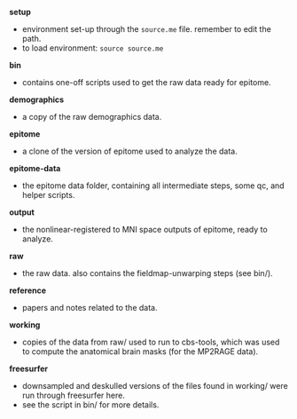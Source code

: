 **setup**

+ environment set-up through the `source.me` file. remember to edit the path.
+ to load environment: `source source.me`


**bin**

+ contains one-off scripts used to get the raw data ready for epitome.

**demographics**

+ a copy of the raw demographics data.

**epitome**

+ a clone of the version of epitome used to analyze the data.

**epitome-data**

+ the epitome data folder, containing all intermediate steps, some qc, and helper scripts.

**output**

+ the nonlinear-registered to MNI space outputs of epitome, ready to analyze.

**raw**

+ the raw data. also contains the fieldmap-unwarping steps (see bin/).

**reference**

+ papers and notes related to the data.

**working**

+ copies of the data from raw/ used to run to cbs-tools, which was used to compute the anatomical brain masks (for the MP2RAGE data).

**freesurfer**

+ downsampled and deskulled versions of the files found in working/ were run through freesurfer here.
+ see the script in bin/ for more details.
